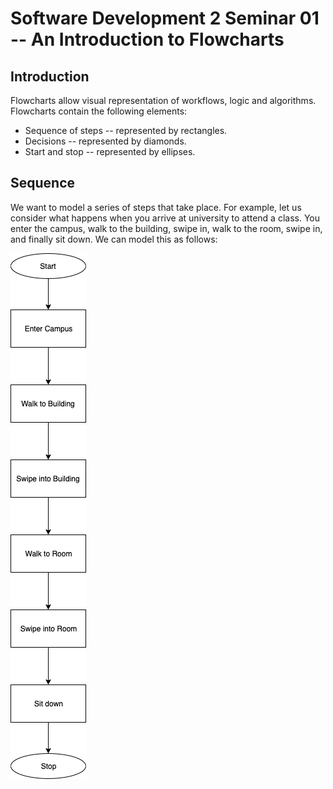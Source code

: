 # Software Development 2 Seminar 01 -- An Introduction to Flowcharts

## Introduction

Flowcharts allow visual representation of workflows, logic and algorithms. Flowcharts contain the following elements:

- Sequence of steps -- represented by rectangles.
- Decisions -- represented by diamonds.
- Start and stop -- represented by ellipses.

## Sequence

We want to model a series of steps that take place. For example, let us consider what happens when you arrive at university to attend a class. You enter the campus, walk to the building, swipe in, walk to the room, swipe in, and finally sit down. We can model this as follows:

![download](download.png)

